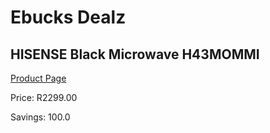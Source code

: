
# Ebucks Dealz
## HISENSE Black Microwave H43MOMMI
[Product Page](https://www.ebucks.com/web/shop/productSelected.do?prodId=864385952&catId=704989856)

Price: R2299.00

Savings: 100.0


	